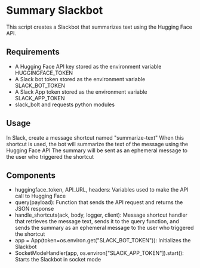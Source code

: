 # Summary Slackbot
This script creates a Slackbot that summarizes text using the Hugging Face API.

## Requirements
- A Hugging Face API key stored as the environment variable HUGGINGFACE_TOKEN
- A Slack bot token stored as the environment variable SLACK_BOT_TOKEN
- A Slack App token stored as the environment variable SLACK_APP_TOKEN
- slack_bolt and requests python modules

## Usage
In Slack, create a message shortcut named "summarize-text"
When this shortcut is used, the bot will summarize the text of the message using the Hugging Face API
The summary will be sent as an ephemeral message to the user who triggered the shortcut

## Components
- huggingface_token, API_URL, headers: Variables used to make the API call to Hugging Face
- query(payload): Function that sends the API request and returns the JSON response
- handle_shortcuts(ack, body, logger, client): Message shortcut handler that retrieves the message text, sends it to the query function, and sends the summary as an ephemeral message to the user who triggered the shortcut
- app = App(token=os.environ.get("SLACK_BOT_TOKEN")): Initializes the Slackbot
- SocketModeHandler(app, os.environ["SLACK_APP_TOKEN"]).start(): Starts the Slackbot in socket mode


